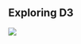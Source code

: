 ## Exploring D3

![](https://user-images.githubusercontent.com/38502071/56455810-cd5f5580-6363-11e9-977c-da3e0f4267b4.png)

